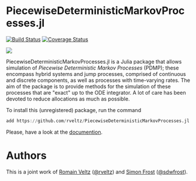# PiecewiseDeterministicMarkovProcesses.jl 

[![Build Status](https://travis-ci.org/rveltz/PDMP.jl.svg?branch=master)](https://travis-ci.org/rveltz/PiecewiseDeterministicMarkovProcesses.jl)
<a href='https://coveralls.io/github/rveltz/PDMP.jl?branch=master'><img src='https://coveralls.io/repos/github/rveltz/PiecewiseDeterministicMarkovProcesses.jl/badge.svg?branch=master' alt='Coverage Status' /></a>

[![](https://img.shields.io/badge/docs-latest-blue.svg)](https://rveltz.github.io/PiecewiseDeterministicMarkovProcesses.jl/latest) 

PiecewiseDeterministicMarkovProcesses.jl is a Julia package that allows simulation of *Piecewise Deterministic Markov Processes* (PDMP); these encompass hybrid systems and jump processes, comprised of continuous and discrete components, as well as processes with time-varying rates. The aim of the package is to provide methods for the simulation of these processes that are "exact" up to the ODE integrator. A lot of care has been devoted to reduce allocations as much as possible.

To install this (unregistered) package, run the command 

```julia
add https://github.com/rveltz/PiecewiseDeterministicMarkovProcesses.jl.git
```


Please, have a look at the [documention](https://rveltz.github.io/PiecewiseDeterministicMarkovProcesses.jl/latest).

# Authors

This is a joint work of [Romain Veltz](https://romainveltz.pythonanywhere.com/) ([@rveltz](http://github.com/rveltz)) and [Simon Frost](http://www.vet.cam.ac.uk/directory/sdf22@cam.ac.uk) ([@sdwfrost](http://github.com/sdwfrost)).
